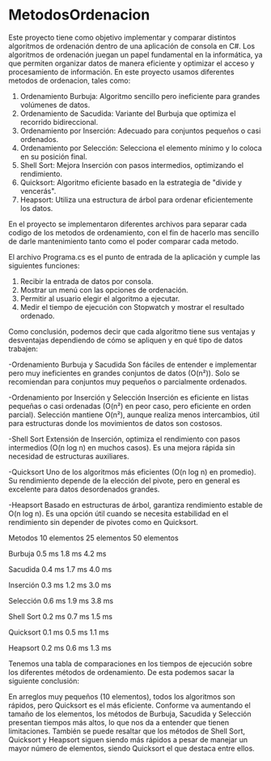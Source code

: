 # MetodosOrdenacion

Este proyecto tiene como objetivo implementar y comparar distintos algoritmos de ordenación dentro de una aplicación de consola en C#. Los algoritmos de ordenación juegan un papel fundamental en la informática, ya que permiten organizar datos de manera eficiente y optimizar el acceso y procesamiento de información.
En este proyecto usamos diferentes metodos de ordenacion, tales como:

1. Ordenamiento Burbuja: Algoritmo sencillo pero ineficiente para grandes volúmenes de datos.
2. Ordenamiento de Sacudida: Variante del Burbuja que optimiza el recorrido bidireccional.
3. Ordenamiento por Inserción: Adecuado para conjuntos pequeños o casi ordenados.
4. Ordenamiento por Selección: Selecciona el elemento mínimo y lo coloca en su posición final.
5. Shell Sort: Mejora Inserción con pasos intermedios, optimizando el rendimiento.
6. Quicksort: Algoritmo eficiente basado en la estrategia de "divide y vencerás".
7. Heapsort: Utiliza una estructura de árbol para ordenar eficientemente los datos.

En el proyecto se implementaron diferentes archivos para separar cada codigo de los metodos de ordenamiento, con el fin de hacerlo mas sencillo de darle mantenimiento tanto como el poder comparar cada metodo.

El archivo Programa.cs es el punto de entrada de la aplicación y cumple las siguientes funciones:
1. Recibir la entrada de datos por consola.
2. Mostrar un menú con las opciones de ordenación.
3. Permitir al usuario elegir el algoritmo a ejecutar.
4. Medir el tiempo de ejecución con Stopwatch y mostrar el resultado ordenado.

Como conclusión, podemos decir que cada algoritmo tiene sus ventajas y desventajas dependiendo de cómo se apliquen y en qué tipo de datos trabajen:

-Ordenamiento Burbuja y Sacudida
Son fáciles de entender e implementar pero muy ineficientes en grandes conjuntos de datos (O(n²)).
Solo se recomiendan para conjuntos muy pequeños o parcialmente ordenados.

-Ordenamiento por Inserción y Selección
Inserción es eficiente en listas pequeñas o casi ordenadas (O(n²) en peor caso, pero eficiente en orden parcial).
Selección mantiene O(n²), aunque realiza menos intercambios, útil para estructuras donde los movimientos de datos son costosos.

-Shell Sort
Extensión de Inserción, optimiza el rendimiento con pasos intermedios (O(n log n) en muchos casos).
Es una mejora rápida sin necesidad de estructuras auxiliares.

-Quicksort
Uno de los algoritmos más eficientes (O(n log n) en promedio).
Su rendimiento depende de la elección del pivote, pero en general es excelente para datos desordenados grandes.

-Heapsort
Basado en estructuras de árbol, garantiza rendimiento estable de O(n log n).
Es una opción útil cuando se necesita estabilidad en el rendimiento sin depender de pivotes como en Quicksort.


Metodos	      10 elementos	  25 elementos	  50 elementos

Burbuja	      0.5 ms	        1.8 ms	        4.2 ms

Sacudida	    0.4 ms	        1.7 ms	        4.0 ms

Inserción	    0.3 ms	        1.2 ms	        3.0 ms

Selección	    0.6 ms	        1.9 ms	        3.8 ms

Shell Sort	  0.2 ms	        0.7 ms	        1.5 ms

Quicksort	    0.1 ms	        0.5 ms	        1.1 ms

Heapsort	    0.2 ms	        0.6 ms	        1.3 ms


Tenemos una tabla de comparaciones en los tiempos de ejecución sobre los diferentes métodos de ordenamiento. De esta podemos sacar la siguiente conclusión:

En arreglos muy pequeños (10 elementos), todos los algoritmos son rápidos, pero Quicksort es el más eficiente. Conforme va aumentando el tamaño de los elementos, los métodos de Burbuja, Sacudida y Selección presentan tiempos más altos, lo que nos da a entender que tienen limitaciones. También se puede resaltar que los métodos de Shell Sort, Quicksort y Heapsort siguen siendo más rápidos a pesar de manejar un mayor número de elementos, siendo Quicksort el que destaca entre ellos.

